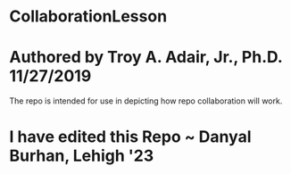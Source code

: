 # CollaborationLesson
# Authored by Troy A. Adair, Jr., Ph.D. 11/27/2019

The repo is intended for use in depicting how repo collaboration will work.

# I have edited this Repo ~ Danyal Burhan, Lehigh '23